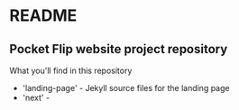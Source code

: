 # README #

## Pocket Flip website project repository ##

What you'll find in this repository
* 'landing-page' - Jekyll source files for the landing page
* 'next' - 